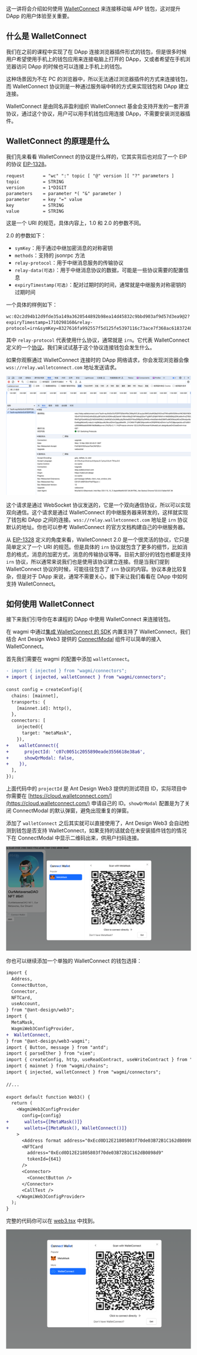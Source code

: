 这一讲将会介绍如何使用 [WalletConnect](https://walletconnect.com/) 来连接移动端 APP 钱包，这对提升 DApp 的用户体验至关重要。

## 什么是 WalletConnect

我们在之前的课程中实现了在 DApp 连接浏览器插件形式的钱包，但是很多时候用户希望使用手机上的钱包应用来连接电脑上打开的 DApp，又或者希望在手机浏览器访问 DApp 的时候也可以连接上手机上的钱包。

这种场景因为不在 PC 的浏览器中，所以无法通过浏览器插件的方式来连接钱包，而 WalletConnect 协议则是一种通过服务端中转的方式来实现钱包和 DApp 建立连接。

WalletConnect 是由同名非盈利组织 WalletConnect 基金会支持开发的一套开源协议，通过这个协议，用户可以用手机钱包应用连接 DApp，不需要安装浏览器插件。

## WalletConnect 的原理是什么

我们先来看看 WalletConnect 的协议是什么样的，它其实背后也对应了一个 EIP 的协议 [EIP-1328](https://eips.ethereum.org/EIPS/eip-1328)。

```
request       = "wc" ":" topic [ "@" version ][ "?" parameters ]
topic         = STRING
version       = 1*DIGIT
parameters    = parameter *( "&" parameter )
parameter     = key "=" value
key           = STRING
value         = STRING
```

这是一个 URI 的规范，具体内容上，1.0 和 2.0 的参数不同。

2.0 的参数如下：

- `symKey`：用于通过中继加密消息的对称密钥
- `methods`：支持的 jsonrpc 方法
- `relay-protocol`：用于中继消息服务的传输协议
- `relay-data(可选)`：用于中继消息协议的数据，可能是一些协议需要的配置信息
- `expiryTimestamp(可选)`：配对过期时的时间，通常就是中继服务对称密钥的过期时间

一个具体的样例如下：

```
wc:02c2d94b12d9fde35a149a3620544892b98ea14d45832c9bbd903af9d57d3ea9@2?expiryTimestamp=1710298160&relay-protocol=irn&symKey=8327616fa992557f5d125fe5397116c73ace7f368ac6183724052b1bcb917414
```

其中 `relay-protocol` 代表使用什么协议，通常就是 `irn`。它代表 WalletConnect 定义的一个[协议](https://specs.walletconnect.com/2.0/specs/servers/relay/relay-server-rpc)。我们来试试基于这个协议连接钱包会发生什么。

如果你观察通过 WalletConnect 连接时的 DApp 网络请求，你会发现浏览器会像 `wss://relay.walletconnect.com` 地址发送请求。

![wallet](./img/walletnetwork.png)

这个请求是通过 WebSocket 协议发送的，它是一个双向通信协议，所以可以实现双向通信。这个请求是通过 WalletConnect 的中继服务器来转发的，这样就实现了钱包和 DApp 之间的连接。`wss://relay.walletconnect.com` 地址是 `irn` 协议默认的地址。你也可以参考 WalletConnect 的官方文档构建自己的中继服务器。

从 [EIP-1328](https://eips.ethereum.org/EIPS/eip-1328) 定义的角度来看，WalletConnect 2.0 是一个很灵活的协议，它只是简单定义了一个 URI 的规范。但是具体的 `irn` 协议就包含了更多的细节，比如消息的格式，消息的加密方式，消息的传输协议等等。目前大部分的钱包也都是支持 `irn` 协议，所以通常来说我们也是使用该协议建立连接。但是当我们提到 WalletConnect 协议的时候，可能往往包含了 `irn` 协议的内容。协议本身比较复杂，但是对于 DApp 来说，通常不需要关心，接下来让我们看看在 DApp 中如何支持 WalletConnect。

## 如何使用 WalletConnect

接下来我们引导你在本课程的 DApp 中使用 WalletConnect 来连接钱包。

在 wagmi 中通过[集成 WalletConnect 的 SDK](https://wagmi.sh/core/api/connectors/walletConnect) 内置支持了 WalletConnect，我们结合 Ant Design Web3 提供的 [ConnectModal](https://web3.ant.design/components/connect-modal-cn) 组件可以简单的接入 WalletConnect。

首先我们需要在 wagmi 的配置中添加 `walletConnect`。

```diff
- import { injected } from "wagmi/connectors";
+ import { injected, walletConnect } from "wagmi/connectors";

const config = createConfig({
  chains: [mainnet],
  transports: {
    [mainnet.id]: http(),
  },
  connectors: [
    injected({
      target: "metaMask",
    }),
+    walletConnect({
+      projectId: 'c07c0051c2055890eade3556618e38a6',
+      showQrModal: false,
+    }),
  ],
});
```

上面代码中的 `projectId` 是 Ant Design Web3 提供的测试项目 ID，实际项目中你需要在 [https://cloud.walletconnect.com/](https://cloud.walletconnect.com/) 申请自己的 ID。`showQrModal` 配置是为了关闭 ConnectModal 的默认弹窗，避免出现重复的弹窗。

添加了 `walletConnect` 之后其实就可以直接使用了，Ant Design Web3 会自动检测到钱包是否支持 WalletConnect，如果支持的话就会在未安装插件钱包的情况下在 ConnectModal 中显示二维码出来，供用户扫码连接。

![walletqrcode](./img/walletqrcode.png)

你也可以继续添加一个单独的 WalletConnect 的钱包选择：

```diff
import {
  Address,
  ConnectButton,
  Connector,
  NFTCard,
  useAccount,
} from "@ant-design/web3";
import {
  MetaMask,
  WagmiWeb3ConfigProvider,
+  WalletConnect,
} from "@ant-design/web3-wagmi";
import { Button, message } from "antd";
import { parseEther } from "viem";
import { createConfig, http, useReadContract, useWriteContract } from "wagmi";
import { mainnet } from "wagmi/chains";
import { injected, walletConnect } from "wagmi/connectors";

//...

export default function Web3() {
  return (
    <WagmiWeb3ConfigProvider
      config={config}
+      wallets={[MetaMask()]}
+      wallets={[MetaMask(), WalletConnect()]}
    >
      <Address format address="0xEcd0D12E21805803f70de03B72B1C162dB0898d9" />
      <NFTCard
        address="0xEcd0D12E21805803f70de03B72B1C162dB0898d9"
        tokenId={641}
      />
      <Connector>
        <ConnectButton />
      </Connector>
      <CallTest />
    </WagmiWeb3ConfigProvider>
  );
}
```

完整的代码你可以在 [web3.tsx](./web3.tsx) 中找到。

![walletconnect](./img/walletconnect.png)
